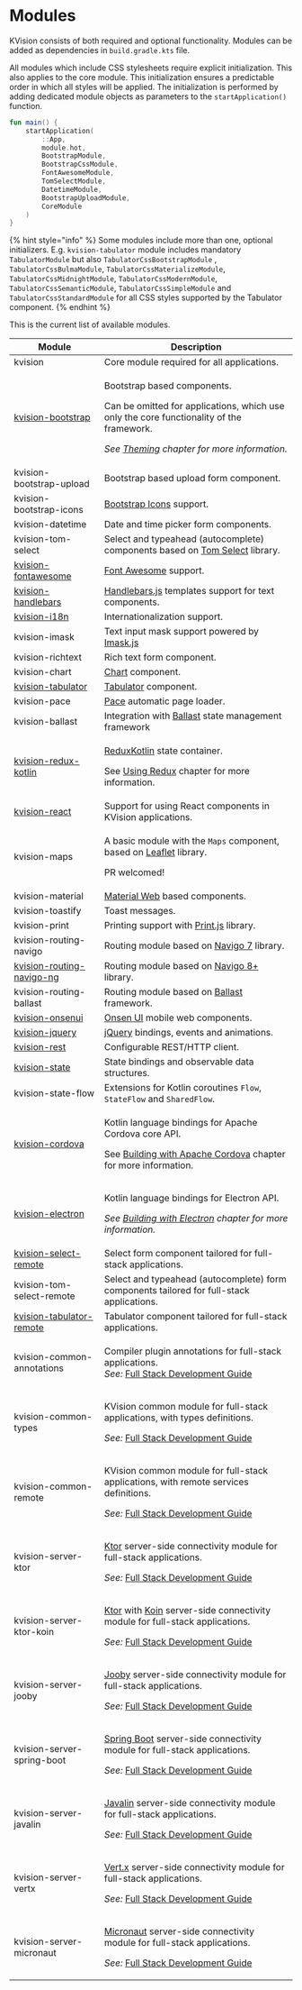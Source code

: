 # Modules

KVision consists of both required and optional functionality. Modules can be added as dependencies in `build.gradle.kts` file.&#x20;

All modules which include CSS stylesheets require explicit initialization. This also applies to the core module. This initialization ensures a predictable order in which all styles will be applied. The initialization is performed by adding dedicated module objects as parameters to the `startApplication()` function.

```kotlin
fun main() {
    startApplication(
        ::App,
        module.hot,
        BootstrapModule,
        BootstrapCssModule,
        FontAwesomeModule,
        TomSelectModule,
        DatetimeModule,
        BootstrapUploadModule,
        CoreModule
    )
}
```

{% hint style="info" %}
Some modules include more than one, optional initializers. E.g. `kvision-tabulator` module includes mandatory `TabulatorModule` but also `TabulatorCssBootstrapModule` , `TabulatorCssBulmaModule`, `TabulatorCssMaterializeModule`, `TabulatorCssMidnightModule`, `TabulatorCssModernModule`, `TabulatorCssSemanticModule`, `TabulatorCssSimpleModule` and `TabulatorCssStandardModule` for all CSS styles supported by the Tabulator component.
{% endhint %}

This is the current list of available modules.

| Module                                        | Description                                                                                                                                                                                                                                                |
| --------------------------------------------- | ---------------------------------------------------------------------------------------------------------------------------------------------------------------------------------------------------------------------------------------------------------- |
| kvision                                       | Core module required for all applications.                                                                                                                                                                                                                 |
| [kvision-bootstrap](broken-reference)         | <p>Bootstrap based components.</p><p>Can be omitted for applications, which use only the core functionality of the framework.</p><p><em>See</em> <a href="broken-reference"><em>Theming</em></a> <em>chapter for more information.</em></p>                |
| kvision-bootstrap-upload                      | Bootstrap based upload form component.                                                                                                                                                                                                                     |
| kvision-bootstrap-icons                       | [Bootstrap Icons](https://icons.getbootstrap.com/) support.                                                                                                                                                                                                |
| kvision-datetime                              | Date and time picker form components.                                                                                                                                                                                                                      |
| kvision-tom-select                            | Select and typeahead (autocomplete) components based on [Tom Select](https://tom-select.js.org/) library.                                                                                                                                                  |
| [kvision-fontawesome](broken-reference)       | [Font Awesome](https://fontawesome.com) support.                                                                                                                                                                                                           |
| [kvision-handlebars](broken-reference)        | [Handlebars.js](https://handlebarsjs.com/) templates support for text components.                                                                                                                                                                          |
| [kvision-i18n](broken-reference)              | Internationalization support.                                                                                                                                                                                                                              |
| kvision-imask                                 | Text input mask support powered by [Imask.js](https://imask.js.org/)                                                                                                                                                                                       |
| kvision-richtext                              | Rich text form component.                                                                                                                                                                                                                                  |
| kvision-chart                                 | [Chart](broken-reference) component.                                                                                                                                                                                                                       |
| [kvision-tabulator](broken-reference)         | [Tabulator](broken-reference) component.                                                                                                                                                                                                                   |
| kvision-pace                                  | [Pace](https://codebyzach.github.io/pace/) automatic page loader.                                                                                                                                                                                          |
| kvision-ballast                               | Integration with [Ballast](https://copper-leaf.github.io/ballast/) state management framework                                                                                                                                                              |
| [kvision-redux-kotlin](broken-reference)      | <p><a href="https://reduxkotlin.org/">ReduxKotlin</a> state container.</p><p>See <a href="broken-reference">Using Redux</a> chapter for more information.</p>                                                                                              |
| [kvision-react](broken-reference)             | Support for using React components in KVision applications.                                                                                                                                                                                                |
| kvision-maps                                  | <p>A basic module with the <code>Maps</code> component, based on <a href="https://leafletjs.com/">Leaflet</a> library. </p><p>PR welcomed!</p>                                                                                                             |
| kvision-material                              | [Material Web](https://github.com/material-components/material-web) based components.                                                                                                                                                                      |
| kvision-toastify                              | Toast messages.                                                                                                                                                                                                                                            |
| kvision-print                                 | Printing support with [Print.js](https://printjs.crabbly.com/) library.                                                                                                                                                                                    |
| kvision-routing-navigo                        | Routing module based on [Navigo 7](https://github.com/krasimir/navigo/blob/master/README_v7.md) library.                                                                                                                                                   |
| [kvision-routing-navigo-ng](broken-reference) | Routing module based on [Navigo 8+](https://github.com/krasimir/navigo) library.                                                                                                                                                                           |
| kvision-routing-ballast                       | Routing module based on [Ballast](https://copper-leaf.github.io/ballast/) framework.                                                                                                                                                                       |
| [kvision-onsenui](broken-reference)           | [Onsen UI](https://onsen.io/) mobile web components.                                                                                                                                                                                                       |
| [kvision-jquery](broken-reference)            | [jQuery](https://jquery.com/) bindings, events and animations.                                                                                                                                                                                             |
| [kvision-rest](broken-reference)              | Configurable REST/HTTP client.                                                                                                                                                                                                                             |
| [kvision-state](broken-reference)             | State bindings and observable data structures.                                                                                                                                                                                                             |
| kvision-state-flow                            | Extensions for Kotlin coroutines `Flow`, `StateFlow` and `SharedFlow`.                                                                                                                                                                                     |
| [kvision-cordova](broken-reference)           | <p>Kotlin language bindings for Apache Cordova core API.</p><p>See <a href="broken-reference">Building with Apache Cordova</a> chapter for more information.</p>                                                                                           |
| [kvision-electron](broken-reference)          | <p>Kotlin language bindings for Electron API.</p><p><em>See</em> <a href="broken-reference"><em>Building with Electron</em></a> <em>chapter for more information.</em></p>                                                                                 |
| [kvision-select-remote](broken-reference)     | Select form component tailored for full-stack applications.                                                                                                                                                                                                |
| kvision-tom-select-remote                     | Select and typeahead (autocomplete) form components tailored for full-stack applications.                                                                                                                                                                  |
| [kvision-tabulator-remote](broken-reference)  | Tabulator component tailored for full-stack applications.                                                                                                                                                                                                  |
| kvision-common-annotations                    | <p>Compiler plugin annotations for full-stack applications.<br><em>See:</em> <a href="../6.-full-stack-development-guide/">Full Stack Development Guide</a><em>​</em></p>                                                                                  |
| kvision-common-types                          | <p>KVision common module for full-stack applications, with types definitions.</p><p><em>See:</em> <a href="../6.-full-stack-development-guide/">Full Stack Development Guide</a><em>​</em></p>                                                             |
| kvision-common-remote                         | <p>KVision common module for full-stack applications, with remote services definitions.</p><p><em>See:</em> <a href="../6.-full-stack-development-guide/">Full Stack Development Guide</a></p>                                                             |
| kvision-server-ktor                           | <p><a href="https://ktor.io/">Ktor</a> server-side connectivity module for full-stack applications.</p><p><em>See:</em> <a href="../6.-full-stack-development-guide/">Full Stack Development Guide</a></p>                                                 |
| kvision-server-ktor-koin                      | <p><a href="https://ktor.io/">Ktor</a> with <a href="https://insert-koin.io/">Koin</a> server-side connectivity module for full-stack applications.</p><p><em>See:</em> <a href="../6.-full-stack-development-guide/">Full Stack Development Guide</a></p> |
| kvision-server-jooby                          | <p><a href="https://jooby.io">Jooby</a> server-side connectivity module for full-stack applications.</p><p><em>See:</em> <a href="../6.-full-stack-development-guide/">Full Stack Development Guide</a></p>                                                |
| kvision-server-spring-boot                    | <p><a href="https://spring.io/projects/spring-boot">Spring Boot</a> server-side connectivity module for full-stack applications.</p><p><em>See:</em> <a href="../6.-full-stack-development-guide/">Full Stack Development Guide</a></p>                    |
| kvision-server-javalin                        | <p><a href="https://javalin.io">Javalin</a> server-side connectivity module for full-stack applications.</p><p><em>See:</em> <a href="../6.-full-stack-development-guide/">Full Stack Development Guide</a></p>                                            |
| kvision-server-vertx                          | <p><a href="https://vertx.io">Vert.x</a> server-side connectivity module for full-stack applications.</p><p><em>See:</em> <a href="../6.-full-stack-development-guide/">Full Stack Development Guide</a></p>                                               |
| kvision-server-micronaut                      | <p><a href="https://micronaut.io">Micronaut</a> server-side connectivity module for full-stack applications.</p><p><em>See:</em> <a href="../6.-full-stack-development-guide/">Full Stack Development Guide</a></p>                                        |
